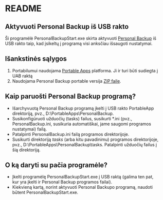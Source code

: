 # README #


## Aktyvuoti Personal Backup iš USB rakto ##

Ši programėlė PersonalBackupStart.exe skirta aktyvuoti [Personal Backup](http://personal-backup.rathlev-home.de/index-e.html) iš USB rakto taip, kad įsikeltų į programą visi anksčiau išsaugoti nustatymai.

## Išankstinės sąlygos
1. Portabilumui naudojama [Portable Apps](https://portableapps.com) platforma. Ji ir turi būti sudiegta į UAB raktą
2. Naudojama Personal Backup portable versija [ZIP faile](http://personal-backup.rathlev-home.de/persback-e.html#download6).

## Kaip paruošti Personal Backup programą? ##

* Išarchyvuotą Personal Backup programą įkelti į USB rakto PortableApp direktoriją, pvz., D:\PortableApps\PersonalBackup. 
* Susikonfigūruoti užduočių (tasks) failus, susikurti *.ini (pvz., PersonalBackup.ini, susikuria automatiškai, jame saugomi programos nustatymai) failą.
* Patalpinti PersonalBackup.ini failą programos direktorijoje.
* Susikurti direktoriją *tasks* (arba kitu pavadinimu) programos direktorijoje, pvz., D:\PortableApps\PersonalBackup\tasks. Patalpinti užduočių failus į šią direktoriją.

## O ką daryti su pačia programėle? ##

* Įkelti programėlę PersonalBackupStart.exe į USB raktą (galima ten pat, kur yra įkelti ir Personal Backup programos failai).
* Kiekvieną kartą, norint aktyvuoti Personal Backupo programą, naudoti būtent PersonalBackupStart.exe.